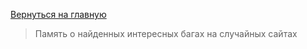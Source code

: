 [Вернуться на главную](https://github.com/ivettewo)
> Память о найденных интересных багах на случайных сайтах
